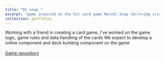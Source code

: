 ```yaml
---
title: "DC snap "
excerpt: "game inspired on the hit card game Marvel Snap <br/><img src='/images/DCsnapWIPcropped.png'>"
collection: portfolio
---
```


Working with a friend in creating a card game, I've worked on the game logic, game rules and data handling of the cards 
We expect to develop a online component and deck building component on the game  
<br>
<a href="https://github.com/Samuel117/DC_snap" >Game repository </a>
